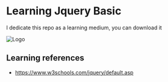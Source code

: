 
# Learning Jquery Basic


I dedicate this repo as a learning medium, you can download it


![Logo](https://upload.wikimedia.org/wikipedia/commons/thumb/f/fd/JQuery-Logo.svg/524px-JQuery-Logo.svg.png?20200715135602)

## Learning references
- https://www.w3schools.com/jquery/default.asp

